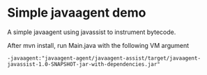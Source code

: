 # Simple javaagent demo

A simple javaagent using javassist to instrument bytecode.

After mvn install, run Main.java with the following VM argument

```
-javaagent:"javaagent-agent/javaagent-assist/target/javaagent-javassist-1.0-SNAPSHOT-jar-with-dependencies.jar"
```

